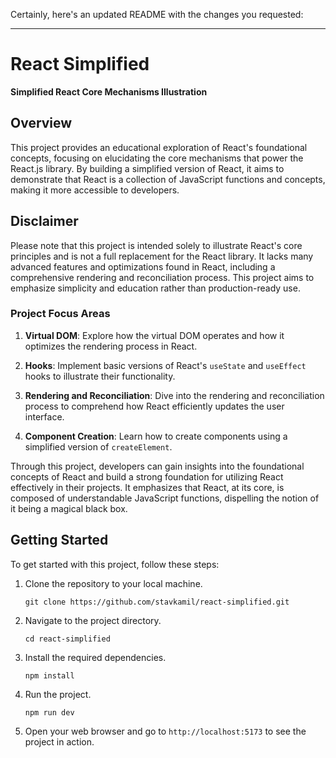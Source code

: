 Certainly, here's an updated README with the changes you requested:

---

# React Simplified

**Simplified React Core Mechanisms Illustration**

## Overview

This project provides an educational exploration of React's foundational concepts, focusing on elucidating the core mechanisms that power the React.js library. By building a simplified version of React, it aims to demonstrate that React is a collection of JavaScript functions and concepts, making it more accessible to developers.

## Disclaimer

Please note that this project is intended solely to illustrate React's core principles and is not a full replacement for the React library. It lacks many advanced features and optimizations found in React, including a comprehensive rendering and reconciliation process. This project aims to emphasize simplicity and education rather than production-ready use.

### Project Focus Areas

1. **Virtual DOM**: Explore how the virtual DOM operates and how it optimizes the rendering process in React.

2. **Hooks**: Implement basic versions of React's `useState` and `useEffect` hooks to illustrate their functionality.

3. **Rendering and Reconciliation**: Dive into the rendering and reconciliation process to comprehend how React efficiently updates the user interface.

4. **Component Creation**: Learn how to create components using a simplified version of `createElement`.

Through this project, developers can gain insights into the foundational concepts of React and build a strong foundation for utilizing React effectively in their projects. It emphasizes that React, at its core, is composed of understandable JavaScript functions, dispelling the notion of it being a magical black box.

## Getting Started

To get started with this project, follow these steps:

1. Clone the repository to your local machine.

   ```
   git clone https://github.com/stavkamil/react-simplified.git
   ```

2. Navigate to the project directory.

   ```
   cd react-simplified
   ```

3. Install the required dependencies.

   ```
   npm install
   ```

4. Run the project.

   ```
   npm run dev
   ```

5. Open your web browser and go to `http://localhost:5173` to see the project in action.
